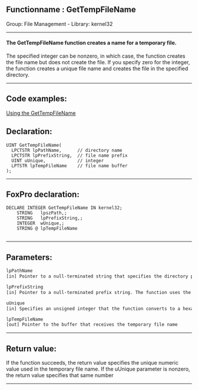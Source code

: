 <link rel="stylesheet" type="text/css" href="../../css/win32api.css">  
<link rel="stylesheet" href="https://cdnjs.cloudflare.com/ajax/libs/font-awesome/4.7.0/css/font-awesome.min.css">

## Functionname : GetTempFileName
Group: File Management - Library: kernel32    
***  


#### The GetTempFileName function creates a name for a temporary file.

The specified integer can be nonzero, in which case, the function creates the file name but does not create the file. If you specify zero for the integer, the function creates a unique file name and creates the file in the specified directory.
***  


## Code examples:
[Using the GetTempFileName](../../samples/sample_016.md)  

## Declaration:
```foxpro  
UINT GetTempFileName(
  LPCTSTR lpPathName,      // directory name
  LPCTSTR lpPrefixString,  // file name prefix
  UINT uUnique,            // integer
  LPTSTR lpTempFileName    // file name buffer
);  
```  
***  


## FoxPro declaration:
```foxpro  
DECLARE INTEGER GetTempFileName IN kernel32;
	STRING   lpszPath,;
	STRING   lpPrefixString,;
	INTEGER  wUnique,;
	STRING @ lpTempFileName
  
```  
***  


## Parameters:
```txt  
lpPathName
[in] Pointer to a null-terminated string that specifies the directory path for the file name

lpPrefixString
[in] Pointer to a null-terminated prefix string. The function uses the first three characters of this string as the prefix of the file name

uUnique
[in] Specifies an unsigned integer that the function converts to a hexadecimal string for use in creating the temporary file name

lpTempFileName
[out] Pointer to the buffer that receives the temporary file name  
```  
***  


## Return value:
If the function succeeds, the return value specifies the unique numeric value used in the temporary file name. If the uUnique parameter is nonzero, the return value specifies that same number  
***  

